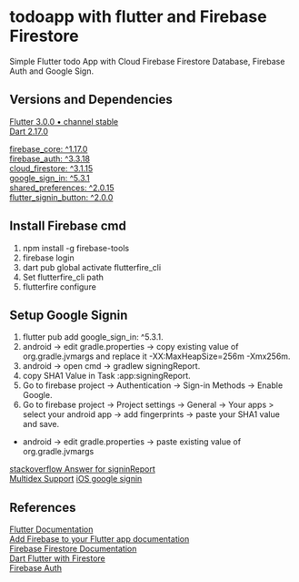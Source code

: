 # todoapp with flutter and Firebase Firestore

Simple Flutter todo App with Cloud Firebase Firestore Database, Firebase Auth and Google Sign.

## Versions and Dependencies
[Flutter 3.0.0 • channel stable](https://flutter.dev/)  
[Dart 2.17.0  ](https://dart.dev/)  

[firebase_core: ^1.17.0](https://pub.dev/packages/firebase_core)  
[firebase_auth: ^3.3.18](https://pub.dev/packages/firebase_auth)  
[cloud_firestore: ^3.1.15](https://pub.dev/packages/cloud_firestore)  
[google_sign_in: ^5.3.1](https://pub.dev/packages/google_sign_in)  
[shared_preferences: ^2.0.15](https://pub.dev/packages/shared_preferences)  
[flutter_signin_button: ^2.0.0](https://pub.dev/packages/flutter_signin_button)  

## Install Firebase cmd
1. npm install -g firebase-tools
2. firebase login
3. dart pub global activate flutterfire_cli
4. Set flutterfire_cli path
5. flutterfire configure

## Setup Google Signin
1. flutter pub add google_sign_in: ^5.3.1.
2. android -> edit gradle.properties -> copy existing value of org.gradle.jvmargs and replace it -XX:MaxHeapSize=256m -Xmx256m.
3. android -> open cmd -> gradlew signingReport.
4. copy SHA1 Value in Task :app:signingReport.
5. Go to firebase project -> Authentication -> Sign-in Methods -> Enable Google.
6. Go to firebase project -> Project settings -> General -> Your apps >  select your android app -> add fingerprints -> paste your SHA1 value and save.
- android -> edit gradle.properties -> paste existing value of org.gradle.jvmargs


[stackoverflow Answer for signinReport](https://stackoverflow.com/a/60804020)  
[Multidex Support](https://developer.android.com/studio/build/multidex)
[iOS google signin](https://developers.google.com/identity/sign-in/ios/start-integrating#add_a_url_scheme_to_your_project)

## References

[Flutter Documentation](https://docs.flutter.dev/)  
[Add Firebase to your Flutter app documentation](https://firebase.google.com/docs/flutter/setup?platform=android)  
[Firebase Firestore Documentation](https://firebase.google.com/docs/firestore/quickstart#dart)  
[Dart Flutter with Firestore](https://firebase.google.com/docs/firestore/quickstart#dart_4)  
[Firebase Auth](https://firebase.flutter.dev/docs/auth/usage)  
